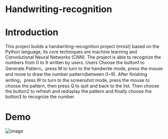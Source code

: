 # Handwriting-recognition
# Introduction
This project builds a handwriting-recognition project (mnist) based on the Python language, its core techniques are machine learning and Convolutional Neural Networks (CNN). The project is able to recognize the numbers from 0 to 9 written by users. 
Users Choose the button1 to Generate Pattern，press M to turn to the handwrite mode, press the mouse and move to draw the number pattern(between 0~9). After finishing writing，press W to turn to the screenshot mode, press the mouse to choose the pattern, then press Q to quit and back to the list. Then choose the button2 to refresh and redisplay the pattern and finally choose the button3 to recognize the number.
# Demo
![image](C:\Users\alienware\Desktop\HandwritingRecognition\mnist.gif)
